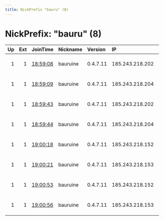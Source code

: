 ```yaml
---
title: NickPrefix "bauru" (8)
---
```


# NickPrefix: "bauru" (8)

|   Up |   Ext | JoinTime                                                                                              | Nickname   | Version   | IP              | AS           | CC   |   ORp |   Dirp | OS    | Contact                            |   eFamMembers |
|-----:|------:|:------------------------------------------------------------------------------------------------------|:-----------|:----------|:----------------|:-------------|:-----|------:|-------:|:------|:-----------------------------------|--------------:|
|    1 |     1 | [18:59:08](https://nusenu.github.io/OrNetStats/w/relay/3DF62F4EE0A90D59B126EBFA95AB8E79B00A73A3.html) | bauruine   | 0.4.7.11  | 185.243.218.202 | TerraHost AS | no   |   443 |      0 | Linux | email:abuse tuxli.org pgp:32A1621F |            68 |
|    1 |     1 | [18:59:09](https://nusenu.github.io/OrNetStats/w/relay/2925365310A2487781BA7E743E155E4753C1D3EB.html) | bauruine   | 0.4.7.11  | 185.243.218.204 | TerraHost AS | no   |   443 |      0 | Linux | email:abuse tuxli.org pgp:32A1621F |            68 |
|    1 |     1 | [18:59:43](https://nusenu.github.io/OrNetStats/w/relay/93039B3E54F355FAC25AEFE98BEA7A1A824FA474.html) | bauruine   | 0.4.7.11  | 185.243.218.202 | TerraHost AS | no   |  8443 |      0 | Linux | email:abuse tuxli.org pgp:32A1621F |            68 |
|    1 |     1 | [18:59:44](https://nusenu.github.io/OrNetStats/w/relay/95E838A355281B2EAF95A0B02F1F087EC25ED792.html) | bauruine   | 0.4.7.11  | 185.243.218.204 | TerraHost AS | no   |  8443 |      0 | Linux | email:abuse tuxli.org pgp:32A1621F |            68 |
|    1 |     1 | [19:00:18](https://nusenu.github.io/OrNetStats/w/relay/93028381191D88A5E8821AC175CB8B5ADEA8BCFC.html) | bauruine   | 0.4.7.11  | 185.243.218.152 | TerraHost AS | no   |   443 |      0 | Linux | email:abuse tuxli.org pgp:32A1621F |            68 |
|    1 |     1 | [19:00:21](https://nusenu.github.io/OrNetStats/w/relay/33BDB879E82FFA55797DF05218CF5CD57AA7F1AF.html) | bauruine   | 0.4.7.11  | 185.243.218.153 | TerraHost AS | no   |   443 |      0 | Linux | email:abuse tuxli.org pgp:32A1621F |            68 |
|    1 |     1 | [19:00:53](https://nusenu.github.io/OrNetStats/w/relay/F0CBCBA0CACE02550DAA822B94C5797DDC1FC78A.html) | bauruine   | 0.4.7.11  | 185.243.218.152 | TerraHost AS | no   |  8443 |      0 | Linux | email:abuse tuxli.org pgp:32A1621F |            68 |
|    1 |     1 | [19:00:56](https://nusenu.github.io/OrNetStats/w/relay/8A8E88944FEC21DC4DFEB8531D614E1AAF46DDFD.html) | bauruine   | 0.4.7.11  | 185.243.218.153 | TerraHost AS | no   |  8443 |      0 | Linux | email:abuse tuxli.org pgp:32A1621F |            68 |
